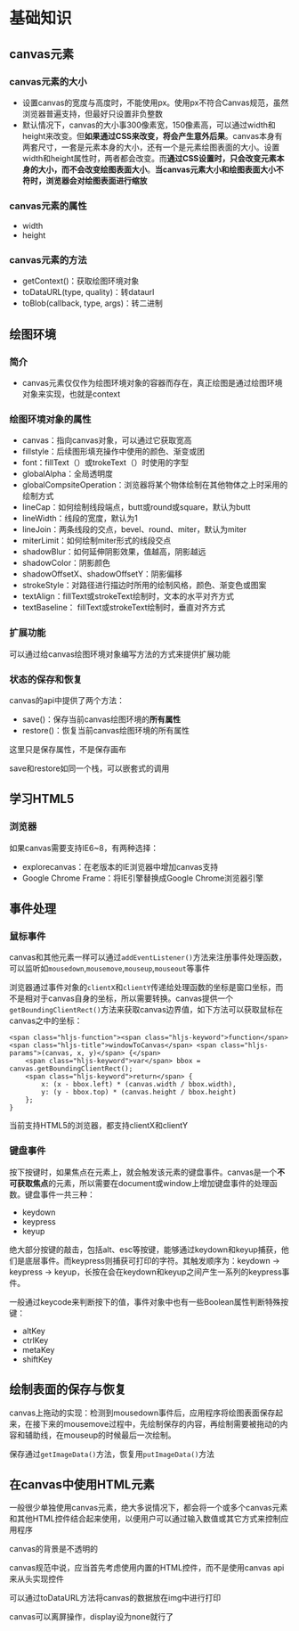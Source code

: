 # 基础知识

## canvas元素

### canvas元素的大小

*   设置canvas的宽度与高度时，不能使用px。使用px不符合Canvas规范，虽然浏览器普遍支持，但最好只设置非负整数
*   默认情况下，canvas的大小事300像素宽，150像素高，可以通过width和height来改变。但**如果通过CSS来改变，将会产生意外后果**。canvas本身有两套尺寸，一套是元素本身的大小，还有一个是元素绘图表面的大小。设置width和height属性时，两者都会改变。而**通过CSS设置时，只会改变元素本身的大小，而不会改变绘图表面大小**。**当canvas元素大小和绘图表面大小不符时，浏览器会对绘图表面进行缩放**

### canvas元素的属性

*   width
*   height

### canvas元素的方法

*   getContext()：获取绘图环境对象
*   toDataURL(type, quality)：转dataurl
*   toBlob(callback, type, args)：转二进制

## 绘图环境

### 简介

*   canvas元素仅仅作为绘图环境对象的容器而存在，真正绘图是通过绘图环境对象来实现，也就是context

### 绘图环境对象的属性

*   canvas：指向canvas对象，可以通过它获取宽高
*   fillstyle：后续图形填充操作中使用的颜色、渐变或团
*   font：fillText（）或trokeText（）时使用的字型
*   globalAlpha：全局透明度
*   globalCompsiteOperation：浏览器将某个物体绘制在其他物体之上时采用的绘制方式
*   lineCap：如何绘制线段端点，butt或round或square，默认为butt
*   lineWidth：线段的宽度，默认为1
*   lineJoin：两条线段的交点，bevel、round、miter，默认为miter
*   miterLimit：如何绘制miter形式的线段交点
*   shadowBlur：如何延伸阴影效果，值越高，阴影越远
*   shadowColor：阴影颜色
*   shadowOffsetX、shadowOffsetY：阴影偏移
*   strokeStyle：对路径进行描边时所用的绘制风格，颜色、渐变色或图案
*   textAlign：fillText或strokeText绘制时，文本的水平对齐方式
*   textBaseline： fillText或strokeText绘制时，垂直对齐方式

### 扩展功能

可以通过给canvas绘图环境对象编写方法的方式来提供扩展功能

### 状态的保存和恢复

canvas的api中提供了两个方法：

*   save()：保存当前canvas绘图环境的**所有属性**
*   restore()：恢复当前canvas绘图环境的所有属性

这里只是保存属性，不是保存画布

save和restore如同一个栈，可以嵌套式的调用

## 学习HTML5

### 浏览器

如果canvas需要支持IE6~8，有两种选择：

*   explorecanvas：在老版本的IE浏览器中增加canvas支持
*   Google Chrome Frame：将IE引擎替换成Google Chrome浏览器引擎

## 事件处理

### 鼠标事件

canvas和其他元素一样可以通过`addEventListener()`方法来注册事件处理函数，可以监听如`mousedown`,`mousemove`,`mouseup`,`mouseout`等事件

浏览器通过事件对象的`clientX`和`clientY`传递给处理函数的坐标是窗口坐标，而不是相对于canvas自身的坐标，所以需要转换。canvas提供一个`getBoundingClientRect()`方法来获取canvas边界值，如下方法可以获取鼠标在canvas之中的坐标：

    <span class="hljs-function"><span class="hljs-keyword">function</span> <span class="hljs-title">windowToCanvas</span> <span class="hljs-params">(canvas, x, y)</span> {</span>
        <span class="hljs-keyword">var</span> bbox = canvas.getBoundingClientRect();
        <span class="hljs-keyword">return</span> {
            x: (x - bbox.left) * (canvas.width / bbox.width),
            y: (y - bbox.top) * (canvas.height / bbox.height)
        };
    }

当前支持HTML5的浏览器，都支持clientX和clientY

### 键盘事件

按下按键时，如果焦点在元素上，就会触发该元素的键盘事件。canvas是一个**不可获取焦点**的元素，所以需要在document或window上增加键盘事件的处理函数。键盘事件一共三种：

*   keydown
*   keypress
*   keyup

绝大部分按键的敲击，包括alt、esc等按键，能够通过keydown和keyup捕获，他们是底层事件。而keypress则捕获可打印的字符。其触发顺序为：keydown -&gt; keypress -&gt; keyup，长按在会在keydown和keyup之间产生一系列的keypress事件。

一般通过keycode来判断按下的值，事件对象中也有一些Boolean属性判断特殊按键：

*   altKey
*   ctrlKey
*   metaKey
*   shiftKey

## 绘制表面的保存与恢复

canvas上拖动的实现：检测到mousedown事件后，应用程序将绘图表面保存起来，在接下来的mousemove过程中，先绘制保存的内容，再绘制需要被拖动的内容和辅助线，在mouseup的时候最后一次绘制。

保存通过`getImageData()`方法，恢复用`putImageData()`方法

## 在canvas中使用HTML元素

一般很少单独使用canvas元素，绝大多说情况下，都会将一个或多个canvas元素和其他HTML控件结合起来使用，以便用户可以通过输入数值或其它方式来控制应用程序

canvas的背景是不透明的

canvas规范中说，应当首先考虑使用内置的HTML控件，而不是使用canvas api来从头实现控件

可以通过toDataURL方法将canvas的数据放在img中进行打印

canvas可以离屏操作，display设为none就行了

            